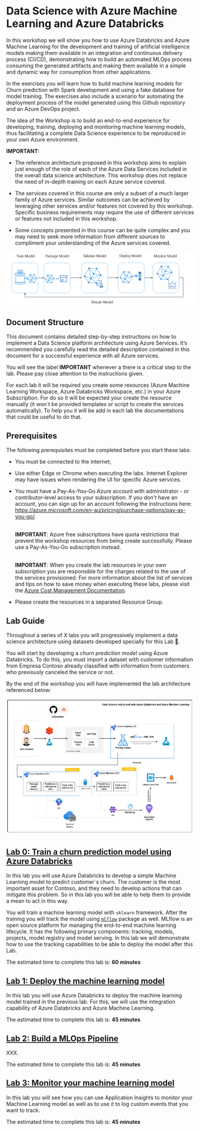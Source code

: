 # Data Science with Azure Machine Learning and Azure Databricks

In this workshop we will show you how to use Azure Databricks and Azure Machine Learning for the development and training of artificial intelligence models making them available in an integration and continuous delivery process (CI/CD), demonstrating how to build an automated MLOps process consuming the generated artifacts and making them available in a simple and dynamic way for consumption from other applications.

In the exercises you will learn how to build machine learning models for Churn prediction with Spark development and using a fake database for model training. The exercises also include a scenario for automating the deployment process of the model generated using this Github repository and an Azure DevOps project.

The idea of ​​the Workshop is to build an end-to-end experience for developing, training, deploying and monitoring machine learning models, thus facilitating a complete Data Science experience to be reproduced in your own Azure environment.

**IMPORTANT:**

* The reference architecture proposed in this workshop aims to explain just enough of the role of each of the Azure Data Services included in the overall data science architecture. This workshop does not replace the need of in-depth training on each Azure service covered.

* The services covered in this course are only a subset of a much larger family of Azure services. Similar outcomes can be achieved by leveraging other services and/or features not covered by this workshop. Specific business requirements may require the use of different services or features not included in this workshop.

* Some concepts presented in this course can be quite complex and you may need to seek more information from different sources to compliment your understanding of the Azure services covered.

![](/images/ml-lifecycle.png)

## Document Structure

This document contains detailed step-by-step instructions on how to implement a Data Science platform architecture using Azure Services. It’s recommended you carefully read the detailed description contained in this document for a successful experience with all Azure services.

You will see the label **IMPORTANT** whenever a there is a critical step to the lab. Please pay close attention to the instructions given.

For each lab it will be required you create some resources (Azure Machine Learning Workspace, Azure Databricks Workspace, etc.) in your Azure Subscription. For do so it will be expected your create the resource manually (it won`t be provided templates or script to create the services automatically). To help you it will be add in each lab the documentations that could be useful to do that.

## Prerequisites

The following prerequisites must be completed before you start these labs:

* You must be connected to the internet;

* Use either Edge or Chrome when executing the labs. Internet Explorer may have issues when rendering the UI for specific Azure services.

* You must have a Pay-As-You-Go Azure account with administrator - or contributor-level access to your subscription. If you don't have an account, you can sign up for an account following the instructions here: https://azure.microsoft.com/en-au/pricing/purchase-options/pay-as-you-go/.

    <br>**IMPORTANT**: Azure free subscriptions have quota restrictions that prevent the workshop resources from being create successfully. Please use a Pay-As-You-Go subscription instead.

    <br>**IMPORTANT**: When you create the lab resources in your own subscription you are responsible for the charges related to the use of the services provisioned. For more information about the list of services and tips on how to save money when executing these labs, please visit the [Azure Cost Management Documentation](https://docs.microsoft.com/en-us/azure/cost-management-billing/cost-management-billing-overview#:~:text=%20Understand%20Azure%20Cost%20Management%20%201%20Plan,the%20Azure%20Cost%20Management%20%20Billing...%20More%20).

* Please create the resources in a separated Resource Group.

## Lab Guide

Throughout a series of X labs you will progressively implement a data science architecture using datasets developed specially for this Lab 🤩.

You will start by developing a *churn prediction model* using Azure Databricks. To do this, you must import a dataset with customer information from Empresa Contoso already classified with information from customers who previously canceled the service or not.

By the end of the workshop you will have implemented the lab architecture referenced below:

![](/images/data-science-architecture.png)

## [Lab 0: Train a churn prediction model using Azure Databricks](labs/lab%200/Lab0.md)

In this lab you will use Azure Databricks to develop a simple Machine Learning model to predict customer`s churn. The customer is the most important asset for Contoso, and they need to develop actions that can mitigate this problem. So in this lab you will be able to help them to provide a mean to act in this way.

You will train a machine learning model with `sklearn` framework. After the training you will track the model using [`mlflow`](https://docs.microsoft.com/pt-br/azure/databricks/applications/mlflow/) package as well. MLflow is an open source platform for managing the end-to-end machine learning lifecycle. It has the following primary components: tracking, models, projects, model registry and model serving. In this lab we will demonstrate how to use the tracking capabilities to be able to deploy the model after this Lab.

The estimated time to complete this lab is: **60 minutes**

## [Lab 1: Deploy the machine learning model](labs/lab%201/Lab1.md)

In this lab you will use Azure Databricks to deploy the machine learning model trained in the previous lab. For this, we will use the integration capability of Azure Databricks and Azure Machine Learning.

The estimated time to complete this lab is: **45 minutes**

## [Lab 2: Build a MLOps Pipeline](labs/lab%202/Lab2.md)

XXX.

The estimated time to complete this lab is: **45 minutes**

## [Lab 3: Monitor your machine learning model](labs/lab%203/Lab3.md)

In this lab you will see how you can use Application Insights to monitor your Machine Learning model as well as to use it to log custom events that you want to track.

The estimated time to complete this lab is: **45 minutes**
